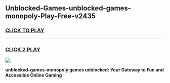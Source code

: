 
## Unblocked-Games-unblocked-games-monopoly-Play-Free-v2435
<h3>
<a href="https://premium76.site?title=unblocked-games-monopoly&ref=17A">CLICK TO PLAY</a></h3>
<hr>

<h3>
<a href="https://premium76.site?title=unblocked-games-monopoly&ref=17A">CLICK 2 PLAY</a>
  
</h3>

<a href="https://premium76.site?title=unblocked-games-monopoly&ref=17A"><img src="https://clearcache.store/games.png"></a>


**unblocked-games-monopoly games unblocked: Your Gateway to Fun and Accessible Online Gaming**
